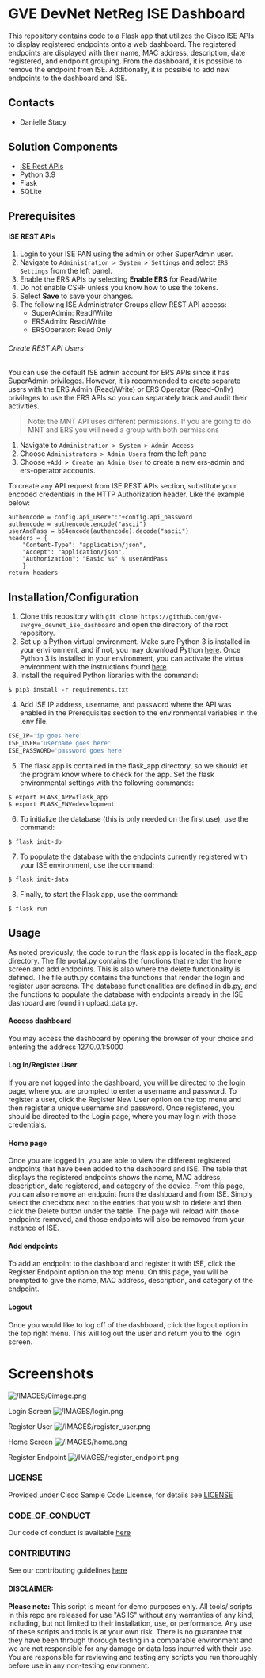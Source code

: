 # GVE DevNet NetReg ISE Dashboard
This repository contains code to a Flask app that utilizes the Cisco ISE APIs to display registered endpoints onto a web dashboard. The registered endpoints are displayed with their name, MAC address, description, date registered, and endpoint grouping. From the dashboard, it is possible to remove the endpoint from ISE. Additionally, it is possible to add new endpoints to the dashboard and ISE.

## Contacts
* Danielle Stacy

## Solution Components
* [ISE Rest APIs](https://community.cisco.com/t5/security-documents/ise-ers-api-examples/ta-p/3622623#toc-hId--623796905)
* Python 3.9
* Flask
* SQLite


## Prerequisites

#### ISE REST APIs
1. Login to your ISE PAN using the admin or other SuperAdmin user.
2. Navigate to `Administration > System > Settings` and select `ERS Settings` from the left panel.
3. Enable the ERS APIs by selecting **Enable ERS** for Read/Write
4. Do not enable CSRF unless you know how to use the tokens.
5. Select **Save** to save your changes.
6. The following ISE Administrator Groups allow REST API access:
    * SuperAdmin: Read/Write
    * ERSAdmin: Read/Write
    * ERSOperator: Read Only

###### Create REST API Users
You can use the default ISE admin account for ERS APIs since it has SuperAdmin privileges. However, it is recommended to create separate users with the ERS Admin (Read/Write) or ERS Operator (Read-Onlly) privileges to use the ERS APIs so you can separately track and audit their activities.

> Note: the MNT API uses different permissions. If you are going to do MNT and ERS you will need a group with both permissions

1. Navigate to `Administration > System > Admin Access`
2. Choose `Administrators > Admin Users` from the left pane
3. Choose `+Add > Create an Admin User` to create a new ers-admin and ers-operator accounts.

To create any API request from ISE REST APIs section, substitute your encoded credentials in the HTTP Authorization header. Like the example below:

```
authencode = config.api_user+":"+config.api_password
authencode = authencode.encode("ascii")
userAndPass = b64encode(authencode).decode("ascii")
headers = {
    "Content-Type": "application/json",
    "Accept": "application/json",
    "Authorization": "Basic %s" % userAndPass
    }
return headers
```


## Installation/Configuration
1. Clone this repository with `git clone https://github.com/gve-sw/gve_devnet_ise_dashboard` and open the directory of the root repository.
2. Set up a Python virtual environment. Make sure Python 3 is installed in your environment, and if not, you may download Python [here](https://www.python.org/downloads/). Once Python 3 is installed in your environment, you can activate the virtual environment with the instructions found [here](https://docs.python.org/3/tutorial/venv.html).
3. Install the required Python libraries with the command:
```
$ pip3 install -r requirements.txt
```
4. Add ISE IP address, username, and password where the API was enabled in the Prerequisites section to the environmental variables in the .env file. 
```python
ISE_IP='ip goes here'
ISE_USER='username goes here'
ISE_PASSWORD='password goes here'
```
5. The flask app is contained in the flask_app directory, so we should let the program know where to check for the app. Set the flask environmental settings with the following commands:
```
$ export FLASK_APP=flask_app
$ export FLASK_ENV=development
```
6. To initialize the database (this is only needed on the first use), use the command:
```
$ flask init-db
```
7. To populate the database with the endpoints currently registered with your ISE environment, use the command:
```
$ flask init-data
```
8. Finally, to start the Flask app, use the command:
```
$ flask run
```


## Usage
As noted previously, the code to run the flask app is located in the flask_app directory. The file portal.py contains the functions that render the home screen and add endpoints. This is also where the delete functionality is defined. The file auth.py contains the functions that render the login and register user screens. The database functionalities are defined in db.py, and the functions to populate the database with endpoints already in the ISE dashboard are found in upload_data.py.


#### Access dashboard
You may access the dashboard by opening the browser of your choice and entering the address 127.0.0.1:5000

#### Log In/Register User
If you are not logged into the dashboard, you will be directed to the login page, where you are prompted to enter a username and password. To register a user, click the Register New User option on the top menu and then register a unique username and password. Once registered, you should be directed to the Login page, where you may login with those credentials.

#### Home page
Once you are logged in, you are able to view the different registered endpoints that have been added to the dashboard and ISE. The table that displays the registered endpoints shows the name, MAC address, description, date registered, and category of the device. From this page, you can also remove an endpoint from the dashboard and from ISE. Simply select the checkbox next to the entries that you wish to delete and then click the Delete button under the table. The page will reload with those endpoints removed, and those endpoints will also be removed from your instance of ISE.

#### Add endpoints
To add an endpoint to the dashboard and register it with ISE, click the Register Endpoint option on the top menu. On this page, you will be prompted to give the name, MAC address, description, and category of the endpoint.

#### Logout
Once you would like to log off of the dashboard, click the logout option in the top right menu. This will log out the user and return you to the login screen.

# Screenshots

![/IMAGES/0image.png](/IMAGES/0image.png)

Login Screen
![/IMAGES/login.png](/IMAGES/login.png)

Register User
![/IMAGES/register_user.png](/IMAGES/register_user.png)

Home Screen
![/IMAGES/home.png](/IMAGES/home.png)

Register Endpoint
![/IMAGES/register_endpoint.png](/IMAGES/register_endpoint.png)

### LICENSE

Provided under Cisco Sample Code License, for details see [LICENSE](LICENSE.md)

### CODE_OF_CONDUCT

Our code of conduct is available [here](CODE_OF_CONDUCT.md)

### CONTRIBUTING

See our contributing guidelines [here](CONTRIBUTING.md)

#### DISCLAIMER:
<b>Please note:</b> This script is meant for demo purposes only. All tools/ scripts in this repo are released for use "AS IS" without any warranties of any kind, including, but not limited to their installation, use, or performance. Any use of these scripts and tools is at your own risk. There is no guarantee that they have been through thorough testing in a comparable environment and we are not responsible for any damage or data loss incurred with their use.
You are responsible for reviewing and testing any scripts you run thoroughly before use in any non-testing environment.

